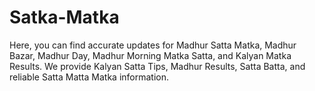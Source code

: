 # Satka-Matka
Here, you can find accurate updates for Madhur Satta Matka, Madhur Bazar, Madhur Day, Madhur Morning Matka Satta, and Kalyan Matka Results. We provide Kalyan Satta Tips, Madhur Results, Satta Batta, and reliable Satta Matta Matka information.
